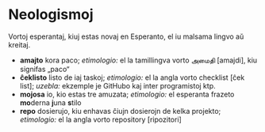 <!--
Signoj kaj mallongigoj: „“ **neologismo** ; _etimologio:_ vorto [esperanta prononco]
-->

# Neologismoj

Vortoj esperantaj, kiuj estas novaj en Esperanto, el iu malsama lingvo aŭ kreitaj.

- **amajto** kora paco; _etimologio:_ el la tamillingva vorto அமைதி [amajdi], kiu signifas „paco“
- **ĉeklisto** listo de iaj taskoj; _etimologio:_ el la angla vorto checklist [ĉek list]; _uzebla:_ ekzemple je GitHubo kaj inter programistoj ktp.
- **mojosa** io, kio estas tre amuzata; _etimologio:_ el esperanta frazeto **mo**derna **j**una **s**tilo
- **repo** dosierujo, kiu enhavas ĉiujn dosierojn de kelka projekto; _etimologio:_ el la angla vorto repository [ripozitori]
